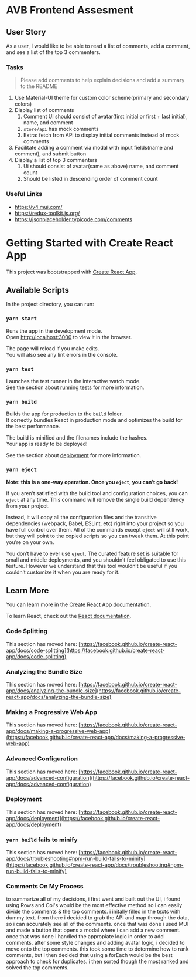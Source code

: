 # AVB Frontend Assesment

## User Story

As a user, I would like to be able to read a list of comments, add a comment, and see a list of the top 3 commenters.

### Tasks

> Please add comments to help explain decisions and add a summary to the README

1. Use Material-UI theme for custom color scheme(primary and secondary colors)
2. Display list of comments
   1. Comment UI should consist of avatar(first initial or first + last initial), name, and comment
   2. `store/api` has mock comments
   3. Extra: fetch from API to display initial comments instead of mock comments
3. Facilitate adding a comment via modal with input fields(name and comment), and submit button
4. Display a list of top 3 commenters
   1. Ui should consist of avatar(same as above) name, and comment count
   2. Should be listed in descending order of comment count

### Useful Links

- https://v4.mui.com/
- https://redux-toolkit.js.org/
- https://jsonplaceholder.typicode.com/comments

# Getting Started with Create React App

This project was bootstrapped with [Create React App](https://github.com/facebook/create-react-app).

## Available Scripts

In the project directory, you can run:

### `yarn start`

Runs the app in the development mode.\
Open [http://localhost:3000](http://localhost:3000) to view it in the browser.

The page will reload if you make edits.\
You will also see any lint errors in the console.

### `yarn test`

Launches the test runner in the interactive watch mode.\
See the section about [running tests](https://facebook.github.io/create-react-app/docs/running-tests) for more information.

### `yarn build`

Builds the app for production to the `build` folder.\
It correctly bundles React in production mode and optimizes the build for the best performance.

The build is minified and the filenames include the hashes.\
Your app is ready to be deployed!

See the section about [deployment](https://facebook.github.io/create-react-app/docs/deployment) for more information.

### `yarn eject`

**Note: this is a one-way operation. Once you `eject`, you can’t go back!**

If you aren’t satisfied with the build tool and configuration choices, you can `eject` at any time. This command will remove the single build dependency from your project.

Instead, it will copy all the configuration files and the transitive dependencies (webpack, Babel, ESLint, etc) right into your project so you have full control over them. All of the commands except `eject` will still work, but they will point to the copied scripts so you can tweak them. At this point you’re on your own.

You don’t have to ever use `eject`. The curated feature set is suitable for small and middle deployments, and you shouldn’t feel obligated to use this feature. However we understand that this tool wouldn’t be useful if you couldn’t customize it when you are ready for it.

## Learn More

You can learn more in the [Create React App documentation](https://facebook.github.io/create-react-app/docs/getting-started).

To learn React, check out the [React documentation](https://reactjs.org/).

### Code Splitting

This section has moved here: [https://facebook.github.io/create-react-app/docs/code-splitting](https://facebook.github.io/create-react-app/docs/code-splitting)

### Analyzing the Bundle Size

This section has moved here: [https://facebook.github.io/create-react-app/docs/analyzing-the-bundle-size](https://facebook.github.io/create-react-app/docs/analyzing-the-bundle-size)

### Making a Progressive Web App

This section has moved here: [https://facebook.github.io/create-react-app/docs/making-a-progressive-web-app](https://facebook.github.io/create-react-app/docs/making-a-progressive-web-app)

### Advanced Configuration

This section has moved here: [https://facebook.github.io/create-react-app/docs/advanced-configuration](https://facebook.github.io/create-react-app/docs/advanced-configuration)

### Deployment

This section has moved here: [https://facebook.github.io/create-react-app/docs/deployment](https://facebook.github.io/create-react-app/docs/deployment)

### `yarn build` fails to minify

This section has moved here: [https://facebook.github.io/create-react-app/docs/troubleshooting#npm-run-build-fails-to-minify](https://facebook.github.io/create-react-app/docs/troubleshooting#npm-run-build-fails-to-minify)

### Comments On My Process

to summarize all of my decisions, i first went and built out the UI, i found using Rows and Col's would be the most effective method so i can easily divide the comments & the top comments. i initally filled in the texts with dummy text. from there i decided to grab the API and map through the data, so i can accurately see all of the comments. once that was done i used MUI and made a button that opens a modal where i can add a new comment. once that was done i handled the appropiate logic in order to add comments. after some style changes and adding avatar logic, i decided to move onto the top comments. this took some time to determine how to rank comments, but i then decided that using a forEach would be the best approach to check for duplicates. i then sorted though the most ranked and solved the top comments.
